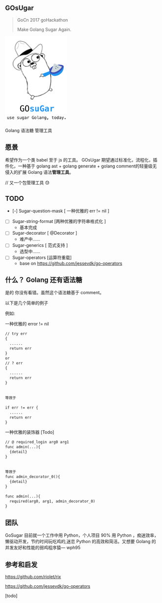 ## **GOsUgar**

> GoCn 2017 goHackathon
>
> Make Golang Sugar Again.





<img src="./img/1.png" alt="alt text" width="200" height="whatever">

Golang 语法糖 管理工具

## 愿景

希望作为一个类 babel 至于 js 的工具。 GOsUgar 期望通过标准化，流程化，插件化，一种基于 golang ast + golang generate + golang comment的轻量级无侵入的扩展 Golang 语法**管理工具**。

// 又一个包管理工具 😓



## TODO

- [-] Sugar-question-mask [ 一种优雅的 err != nil ]
- [ ] Sugar-string-format [两种优雅的字符串格式化 ]
    - 基本完成
- [ ] Sugar-decorator [ @Decorator ]
    - 难产中......
- [ ] Sugar-generics [ 范式支持 ]
    - 选型中......
- [ ] Sugar-operators [运算符重载]
    - base on https://github.com/jessevdk/go-operators

## 什么？ Golang 还有语法糖

是的 你没有看错。虽然这个语法糖基于 comment。

以下是几个简单的例子

例如:

一种优雅的 error != nil

```
// try err
{
  ......
  return err
}
or
// ? err
{
  ......
  return err
}


等效于

if err != err {
  ......
  return err
}
```



一种优雅的装饰器  [Todo]

```
// @ required_login arg0 arg1
func admin(...){
  {detail}
}


等效于
func admin_decorator_0(){
  {detail}
}

func admin(...){
  required(arg0, arg1, admin_decorator_0) 
}
```





## 团队

GoSugar 目前就一个工作中用 Python，个人项目 90% 用 Python ，痴迷效率，懒驱动开发，节约时间玩吃鸡的,迷恋 Python 的高效和简洁。又想要 Golang 的并发友好和性能的弱鸡程序猿— wph95



## 参考和启发

https://github.com/riolet/rix

https://github.com/jessevdk/go-operators

[todo]